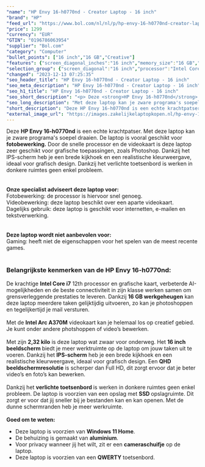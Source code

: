 ```yaml
---
"name": "HP Envy 16-h0770nd - Creator Laptop - 16 inch"
"brand": "HP"
"feed_url": "https://www.bol.com/nl/nl/p/hp-envy-16-h0770nd-creator-laptop-16-inch/9300000109296718"
"price": 1299
"currency": "EUR"
"GTIN": "0196786063954"
"supplier": "Bol.com"
"category": "Computer"
"bullet_points": ["16 inch","16 GB","Creative"]
"features": {"screen_diagonal_inches":"16 inch","memory_size":"16 GB","purpose_laptop":"Creative"}
"selection_group": {"screen_diagonal":"16 inch","processor":"Intel Core i7","changed_price_past_3_days":false,"product_family":"Envy"}
"changed": "2023-12-13 07:25:35"
"seo_header_title": "HP Envy 16-h0770nd - Creator Laptop - 16 inch"
"seo_meta_description": "HP Envy 16-h0770nd - Creator Laptop - 16 inch"
"seo_h1_title": "HP Envy 16-h0770nd - Creator Laptop - 16 inch"
"seo_short_description": "<p> Deze <strong>HP Envy 16-h0770nd</strong> is een echte krachtpatser."
"seo_long_description": "Met deze laptop kan je zware programa's soepel draaien. De laptop is vooral geschikt voor <strong>fotobewerking. </strong> Door de snelle processor en de videokaart is deze laptop zeer geschikt voor grafische toepassingen, zoals Photoshop. Dankzij het IPS-scherm heb je een brede kijkhoek en een realistische kleurweergave, ideaal voor grafisch design. Dankzij het verlichte toetsenbord is werken in donkere ruimtes geen enkel probleem. <br /><br /><br /><strong>Onze specialist adviseert deze laptop voor:</strong> <br />Fotobewerking: de processor is hiervoor snel genoeg. <br />Videobewerking: deze laptop beschikt over een aparte videokaart. <br />Dagelijks gebruik: deze laptop is geschikt voor internetten, e-mailen en tekstverwerking. <br /><br /><br /><strong>Deze laptop wordt niet aanbevolen voor:</strong> <br />Gaming: heeft niet de eigenschappen voor het spelen van de meest recente games. <br /><br /> </p> <h3>Belangrijkste kenmerken van de HP Envy 16-h0770nd:</h3> <p> De krachtige <strong> Intel Core i7</strong> 12th processor en grafische kaart, verbeterde AI-mogelijkheden en de beste connectiviteit in zijn klasse werken samen om grensverleggende prestaties te leveren. Dankzij <strong>16 GB werkgeheugen</strong> kan deze laptop meerdere taken gelijktijdig uitvoeren, zo kan je photoshoppen en tegelijkertijd je mail versturen. <br /><br />Met de <strong>Intel Arc A370M</strong> videokaart kan je helemaal los op creatief gebied. Je kunt onder andere photshoppen of video’s bewerken. <br /><br />Met zijn <strong>2,32 kilo</strong> is deze laptop wat zwaar voor onderweg. Het <strong> 16 inch beeldscherm </strong>biedt je meer werktruimte op de laptop om jouw taken uit te voeren. Dankzij het <strong>IPS-scherm</strong> heb je een brede kijkhoek en een realistische kleurweergave, ideaal voor grafisch design. Een <strong>QHD beeldschermresolutie</strong> is scherper dan Full HD, dit zorgt ervoor dat je beter video’s en foto’s kan bewerken. <br /><br />Dankzij het <strong> verlichte toetsenbord </strong>is werken in donkere ruimtes geen enkel probleem. De laptop is voorzien van een opslag met <strong>SSD </strong>opslagruimte. Dit zorgt er voor dat jij sneller bij je bestanden kan en kan openen. Met de dunne schermranden heb je meer werkruimte. <br /><br /><strong>Goed om te weten: </strong> </p> <ul> <li>Deze laptop is voorzien van <strong>Windows 11 Home</strong>. </li> <li>De behuizing is gemaakt van <strong>aluminium</strong>. </li> <li>Voor privacy wanneer jij het wilt, zit er een <strong>cameraschuifje</strong> op de laptop. </li> <li>Deze laptop is voorzien van een <strong>QWERTY</strong> toetsenbord. </li> </ul>"
"short_description": "Deze HP Envy 16-h0770nd is een echte krachtpatser. Met deze laptop kan je zware programa's soepel draaien. De laptop is vooral geschikt voor fotobewerking. Door de snelle processor en de videokaart is deze laptop zeer geschikt voor grafische toepassingen, zoals Photoshop. Dankzij het IPS-scherm heb je een brede kijkhoek en een realistische kleurweergave, ideaal voor grafisch design. Dankzij het verlichte toetsenbord is werken in donkere ruimtes geen enkel probleem. Onze specialist adviseert deze laptop voor: Fotobewerking: de processor is hiervoor snel genoeg. Videobewerking: deze laptop beschikt over een aparte videokaart. Dagelijks gebruik: deze laptop is geschikt voor internetten, e-mailen en tekstverwerking. Deze laptop wordt niet aanbevolen voor: Gaming: heeft niet de eigenschappen voor het spelen van de meest recente games. Belangrijkste kenmerken van de HP Envy 16-h0770nd: De krachtige Intel Core i7 12th processor en grafische kaart, verbeterde AI-mogelijkheden en de beste connectiviteit in zijn klasse werken samen om grensverleggende prestaties te leveren. Dankzij 16 GB werkgeheugen kan deze laptop meerdere taken gelijktijdig uitvoeren, zo kan je photoshoppen en tegelijkertijd je mail versturen. Met de Intel Arc A370M videokaart kan je helemaal los op creatief gebied. Je kunt onder andere photshoppen of video’s bewerken. Met zijn 2,32 kilo is deze laptop wat zwaar voor onderweg. Het 16 inch beeldscherm biedt je meer werktruimte op de laptop om jouw taken uit te voeren. Dankzij het IPS-scherm heb je een brede kijkhoek en een realistische kleurweergave, ideaal voor grafisch design. Een QHD beeldschermresolutie is scherper dan Full HD, dit zorgt ervoor dat je beter video’s en foto’s kan bewerken. Dankzij het verlichte toetsenbord is werken in donkere ruimtes geen enkel probleem. De laptop is voorzien van een opslag met SSD opslagruimte. Dit zorgt er voor dat jij sneller bij je bestanden kan en kan openen. Met de dunne schermranden heb je meer werkruimte. Goed om te weten: Deze laptop is voorzien van Windows 11 Home. De behuizing is gemaakt van aluminium. Voor privacy wanneer jij het wilt, zit er een cameraschuifje op de laptop. Deze laptop is voorzien van een QWERTY toetsenbord."
"external_image_url": "https://images.zakelijkelaptopkopen.nl/hp-envy-16-h0770nd-creator-laptop-16-inch.webp"
---
```


<p> Deze <strong>HP Envy 16-h0770nd</strong> is een echte krachtpatser. Met deze laptop kan je zware programa's soepel draaien. De laptop is vooral geschikt voor <strong>fotobewerking.</strong> Door de snelle processor en de videokaart is deze laptop zeer geschikt voor grafische toepassingen, zoals Photoshop. Dankzij het IPS-scherm heb je een brede kijkhoek en een realistische kleurweergave, ideaal voor grafisch design. Dankzij het verlichte toetsenbord is werken in donkere ruimtes geen enkel probleem. <br /><br /><br /><strong>Onze specialist adviseert deze laptop voor:</strong> <br />Fotobewerking: de processor is hiervoor snel genoeg. <br />Videobewerking: deze laptop beschikt over een aparte videokaart. <br />Dagelijks gebruik: deze laptop is geschikt voor internetten, e-mailen en tekstverwerking. <br /><br /><br /><strong>Deze laptop wordt niet aanbevolen voor:</strong> <br />Gaming: heeft niet de eigenschappen voor het spelen van de meest recente games. <br /><br /> </p> <h3>Belangrijkste kenmerken van de HP Envy 16-h0770nd:</h3> <p> De krachtige <strong> Intel Core i7</strong> 12th processor en grafische kaart, verbeterde AI-mogelijkheden en de beste connectiviteit in zijn klasse werken samen om grensverleggende prestaties te leveren. Dankzij <strong>16 GB werkgeheugen</strong> kan deze laptop meerdere taken gelijktijdig uitvoeren, zo kan je photoshoppen en tegelijkertijd je mail versturen. <br /><br />Met de <strong>Intel Arc A370M</strong> videokaart kan je helemaal los op creatief gebied. Je kunt onder andere photshoppen of video’s bewerken. <br /><br />Met zijn <strong>2,32 kilo</strong> is deze laptop wat zwaar voor onderweg. Het <strong> 16 inch beeldscherm </strong>biedt je meer werktruimte op de laptop om jouw taken uit te voeren. Dankzij het <strong>IPS-scherm</strong> heb je een brede kijkhoek en een realistische kleurweergave, ideaal voor grafisch design. Een <strong>QHD beeldschermresolutie</strong> is scherper dan Full HD, dit zorgt ervoor dat je beter video’s en foto’s kan bewerken. <br /><br />Dankzij het <strong> verlichte toetsenbord </strong>is werken in donkere ruimtes geen enkel probleem. De laptop is voorzien van een opslag met <strong>SSD </strong>opslagruimte. Dit zorgt er voor dat jij sneller bij je bestanden kan en kan openen. Met de dunne schermranden heb je meer werkruimte. <br /><br /><strong>Goed om te weten: </strong>  </p> <ul> <li>Deze laptop is voorzien van <strong>Windows 11 Home</strong>.</li> <li>De behuizing is gemaakt van <strong>aluminium</strong>.</li> <li>Voor privacy wanneer jij het wilt, zit er een <strong>cameraschuifje</strong> op de laptop.</li> <li>Deze laptop is voorzien van een <strong>QWERTY</strong> toetsenbord.</li> </ul>